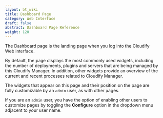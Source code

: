 ```yaml
---
layout: bt_wiki
title: Dashboard Page
category: Web Interface
draft: false
abstract: Dashboard Page Reference
weight: 120
---
```


The Dashboard page is the landing page when you log into the Cloudify Web interface. 

By default, the page displays the most commonly used widgets, including the number of deployments, plugins and servers that are being managed by this Cloudify Manager. In addition, other widgets provide an overview of the current and recent processes related to Cloudify Manager.

The widgets that appear on this page and their position on the page are fully customizable by an `admin` user, as with other pages. 

If you are an `admin` user, you have the option of enabling other users to customize pages by toggling the **Configure** option in the dropdown menu adjacent to your user name.